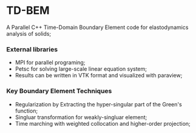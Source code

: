 # TD-BEM #
A Parallel C++ Time-Domain Boundary Element code for elastodynamics analysis of solids;

### External libraries ###
* MPI for parallel programing;
* Petsc for solving large-scale linear equation system;
* Results can be written in VTK format and visualized with paraview;

### Key Boundary Element Techniques ###
* Regularization by Extracting the hyper-singular part of the Green's function;
* Singluar transformation for weakly-singluar element;
* Time marching with weighted collocation and higher-order projection;
